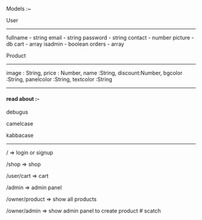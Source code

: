 Models :~

User

---

fullname - string
email - string
password - string
contact - number
picture - db
cart - array
isadmin - boolean
orders - array

Product

---

image : String,
price : Number,
name :String,
discount:Number,
bgcolor :String,
panelcolor :String,
textcolor :String

---

#### read about :-

debugus

camelcase

kabbacase

---



/				=>	login or signup

/shop			=>	shop

/user/cart			=>	cart

/admin			=>	admin panel

/owner/product	=>	show all products

/owner/admin		=>	show admin panel to create product
#   s c a t c h  
 